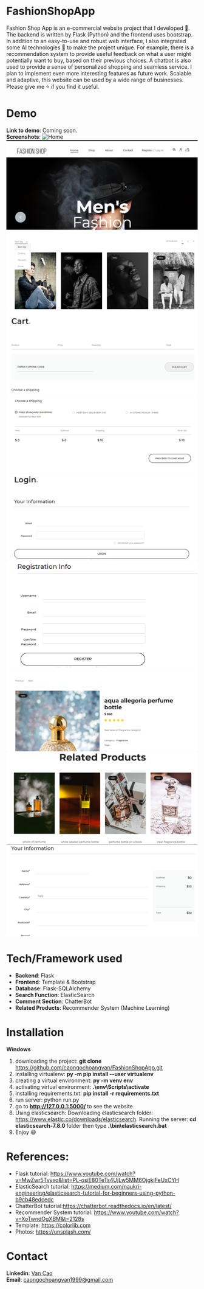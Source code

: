 # FashionShopApp
Fashion Shop App is an e-commercial website project that I developed :girl:. The backend is written by Flask (Python) and the frontend uses bootstrap. In addition to an easy-to-use and robust web interface, I also integrated some AI technologies :robot: to make the project unique. For example, there is a recommendation system to provide useful feedback on what a user might potentially want to buy, based on their previous choices. A chatbot is also used to provide a sense of personalized shopping and seamless service. I plan to implement even more interesting features as future work. Scalable and adaptive, this website can be used by a wide range of businesses. Please give me :star: if you find it useful.
# Demo
<b>Link to demo</b>: Coming soon.
<br/>
<b>Screenshots</b>: 
<img src="./demo/fashionshopapp.gif" alt="Home">
<img src="./demo/home.png" alt="Home">
<img src="./demo/sort.png" alt="Home">
<img src="./demo/cart.png" alt="Home">
<img src="./demo/cart2.png" alt="Home">
<img src="./demo/login.png" alt="Home">
<img src="./demo/signup.png" alt="Home">
<img src="./demo/product.png" alt="Home">
<img src="./demo/relatedproducts.png" alt="Home">
<img src="./demo/checkout.png" alt="Home">
# Tech/Framework used
+ <b>Backend</b>: Flask
+ <b>Frontend</b>: Template & Bootstrap
+ <b>Database</b>: Flask-SQLAlchemy
+ <b>Search Function</b>: ElasticSearch
+ <b>Comment Section</b>: ChatterBot
+ <b>Related Products</b>: Recommender System (Machine Learning)

# Installation
<b>Windows</b>
1. downloading the project: <b> git clone </b> https://github.com/caongochoangvan/FashionShopApp.git
2. installing virtualenv: <b> py -m pip install --user virtualenv </b> 
3. creating a virtual environment: <b>py -m venv env </b>
4. activating virtual environment: <b>.\env\Scripts\activate </b>
5. installing requirements.txt: <b>pip install -r requirements.txt </b>
6. run server: python run.py
7. go to <b> http://127.0.0.1:5000/ </b> to see the website
8. Using elasticsearch: Downloading elasticsearch folder: https://www.elastic.co/downloads/elasticsearch. Running the server: <b>cd elasticsearch-7.8.0 </b> folder then type <b>.\bin\elasticsearch.bat</b> 
9. Enjoy :smile:
# References:
+ Flask tutorial: https://www.youtube.com/watch?v=MwZwr5Tvyxo&list=PL-osiE80TeTs4UjLw5MM6OjgkjFeUxCYH
+ ElasticSearch tutorial: https://medium.com/naukri-engineering/elasticsearch-tutorial-for-beginners-using-python-b9cb48edcedc
+ ChatterBot tutorial:https://chatterbot.readthedocs.io/en/latest/
+ Recommender System tutorial: https://www.youtube.com/watch?v=XoTwndOgXBM&t=2128s
+ Template: https://colorlib.com
+ Photos: https://unsplash.com/
# Contact
 <b>Linkedin</b>: [Van Cao](https://www.linkedin.com/in/vancao1999/)
 <br/>
 <b>Email</b>: caongochoangvan1999@gmail.com

